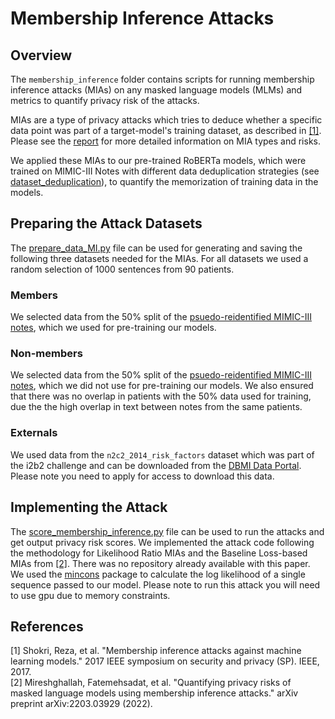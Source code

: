 # Membership Inference Attacks
## Overview

The `membership_inference` folder contains scripts for running membership inference attacks (MIAs) on any masked language models (MLMs) and metrics to quantify privacy risk of the attacks.

MIAs are a type of privacy attacks which tries to deduce whether a specific data point was part of a target-model's training dataset, as described in [[1]](#1). Please see the [report](../reports) for more detailed information on MIA types and risks.

We applied these MIAs to our pre-trained RoBERTa models, which were trained on MIMIC-III Notes with different data deduplication strategies (see [dataset_deduplication](../dataset_deduplication)), to quantify the memorization of training data in the models.

## Preparing the Attack Datasets

The [prepare_data_MI.py](./prepare_data_MIA.py) file can be used for generating and saving the following three datasets needed for the MIAs. For all datasets we used a random selection of 1000 sentences from 90 patients.

### Members
We selected data from the 50% split of the [psuedo-reidentified MIMIC-III notes](https://www.physionet.org/content/clinical-bert-mimic-notes/1.0.0/), which we used for pre-training our models.

### Non-members
We selected data from the 50% split of the [psuedo-reidentified MIMIC-III notes](https://www.physionet.org/content/clinical-bert-mimic-notes/1.0.0/), which we did not use for pre-training our models. We also ensured that there was no overlap in patients with the 50% data used for training, due the the high overlap in text between notes from the same patients.

### Externals
We used data from the `n2c2_2014_risk_factors` dataset which was part of the i2b2 challenge and can be downloaded from the [DBMI Data Portal](https://portal.dbmi.hms.harvard.edu/projects/n2c2-nlp/). Please note you need to apply for access to download this data.

## Implementing the Attack

The [score_membership_inference.py](./score_MIA.py) file can be used to run the attacks and get output privacy risk scores. We implemented the attack code following the methodology for Likelihood Ratio MIAs and the Baseline Loss-based MIAs from [[2]](#2). There was no repository already available with this paper. We used the [mincons](https://github.com/kanishkamisra/minicons) package to calculate the log likelihood of a single sequence passed to our model. Please note to run this attack you will need to use gpu due to memory constraints.

## References
<a id="1">[1]</a>
Shokri, Reza, et al. "Membership inference attacks against machine learning models." 2017 IEEE symposium on security and privacy (SP). IEEE, 2017.
<br>
<a id="2">[2]</a>
Mireshghallah, Fatemehsadat, et al. "Quantifying privacy risks of masked language models using membership inference attacks." arXiv preprint arXiv:2203.03929 (2022).
